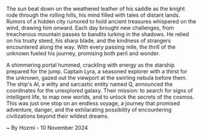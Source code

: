 
The sun beat down on the weathered leather of his saddle as the knight rode through the rolling hills, his mind filled with tales of distant lands. Rumors of a hidden city rumored to hold ancient treasures whispered on the wind, drawing him onward. Each day brought new challenges, from treacherous mountain passes to bandits lurking in the shadows. He relied on his trusty steed, his sharp blade, and the kindness of strangers encountered along the way. With every passing mile, the thrill of the unknown fueled his journey, promising both peril and wonder.

A shimmering portal hummed, crackling with energy as the starship prepared for the jump. Captain Lyra, a seasoned explorer with a thirst for the unknown, gazed out the viewport at the swirling nebula before them. The ship's AI, a witty and sarcastic entity named Q, announced the coordinates for the unexplored galaxy. Their mission: to search for signs of intelligent life, to map new worlds, and to unlock the secrets of the cosmos. This was just one stop on an endless voyage, a journey that promised adventure, danger, and the exhilarating possibility of encountering civilizations beyond their wildest dreams. 

~ By Hozmi - 10 November 2024
